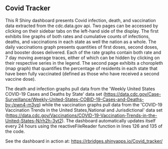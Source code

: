 ## Covid Tracker

This R Shiny dashboard presents Covid infection, death, and vaccination data extracted from the cdc.data.gov api. Two pages can be accessed by clicking on their sidebar tabs on the left-hand side of the display.  The first exhibits line graphs of both rates and cumulative counts of infections, deaths, and vaccinations in each state as well the nation as a whole.  The daily vaccinations graph presents quantities of first doses, second doses, and booster doses delivered.  Each of the rate graphs contain both rate and 7 day moving average traces, either of which can be hidden by clicking on their respective series in the legend.  The second page exhibits a choropleth (map graph) that quantifies the percentage of residents in each state that have been fully vaccinated (defined as those who have received a second vaccine dose). 

The death and infection graphs pull data from the 'Weekly United States COVID-19 Cases and Deaths by State' data set (https://data.cdc.gov/Case-Surveillance/Weekly-United-States-COBID-19-Cases-and-Deaths-by-/pwn4-m3yp) while the vaccination graphs pull data from the 'COVID-19 Vaccination Trends in the United States,National and Jurisdictional' data set (https://data.cdc.gov/Vaccinations/COVID-19-Vaccination-Trends-in-the-United-States-N/rh2h-3yt2). The dashboard automatically updates itself every 24 hours using the reactiveFileReader function in lines 126 and 135 of the code.

See the dashboard in action at: https://rbridges.shinyapps.io/Covid_tracker/
